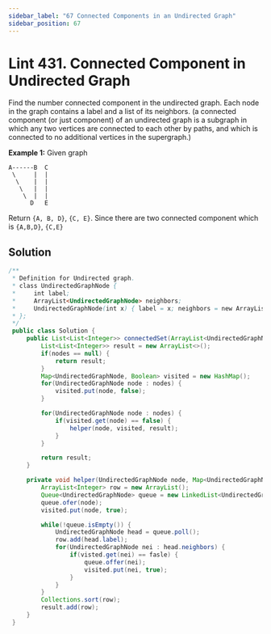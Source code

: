 ```yaml
---
sidebar_label: "67 Connected Components in an Undirected Graph"
sidebar_position: 67
---
```

# Lint 431. Connected Component in Undirected Graph
Find the number connected component in the undirected graph. Each node in the graph contains a label and a list of its neighbors. (a connected component (or just component) of an undirected graph is a subgraph in which any two vertices are connected to each other by paths, and which is connected to no additional vertices in the supergraph.)


__Example 1:__
Given graph
```shell
A------B  C
 \     |  | 
  \    |  |
   \   |  |
    \  |  |
      D   E
```
Return `{A, B, D}`, `{C, E}`. Since there are two connected component which is `{A,B,D}`, `{C,E}`




## Solution
```java
/**
 * Definition for Undirected graph.
 * class UndirectedGraphNode {
 *     int label;
 *     ArrayList<UndirectedGraphNode> neighbors;
 *     UndirectedGraphNode(int x) { label = x; neighbors = new ArrayList<UndirectedGraphNode>(); }
 * };
 */
 public class Solution {
     public List<List<Integer>> connectedSet(ArrayList<UndirectedGraphNode> nodes) {
         List<List<Integer>> result = new ArrayList<>();
         if(nodes == null) {
             return result;
         }
         Map<UndirectedGraphNode, Boolean> visited = new HashMap();
         for(UndirectedGraphNode node : nodes) {
             visited.put(node, false);
         }

         for(UndirectedGraphNode node : nodes) {
             if(visited.get(node) == false) {
                 helper(node, visited, result);
             }
         }

         return result;
     }

     private void helper(UndirectedGraphNode node, Map<UndirectedGraphNode, Boolean> visited, List<List<Integer>> result) {
         ArrayList<Integer> row = new ArrayList();
         Queue<UndirectedGraphNode> queue = new LinkedList<UndirectedGraphNode>();
         queue.ofer(node);
         visited.put(node, true);

         while(!queue.isEmpty()) {
             UndirectedGraphNode head = queue.poll();
             row.add(head.label);
             for(UndirectedGraphNode nei : head.neighbors) {
                 if(visted.get(nei) == fasle) {
                     queue.offer(nei);
                     visited.put(nei, true);
                 }
             }
         }
         Collections.sort(row);
         result.add(row);
     }
 }

```



